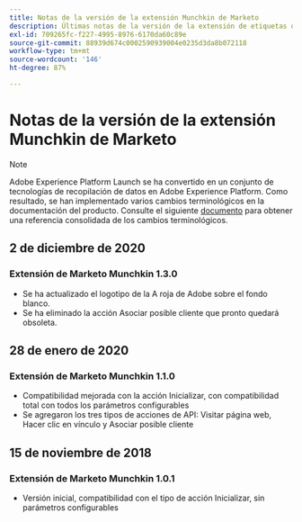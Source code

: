 ```yaml
---
title: Notas de la versión de la extensión Munchkin de Marketo
description: Últimas notas de la versión de la extensión de etiquetas de Munchkin de Marketo en Adobe Experience Platform.
exl-id: 709265fc-f227-4995-8976-6170da60c89e
source-git-commit: 88939d674c0002590939004e0235d3da8b072118
workflow-type: tm+mt
source-wordcount: '146'
ht-degree: 87%

---
```


# Notas de la versión de la extensión Munchkin de Marketo

>[!NOTE]
>
>Adobe Experience Platform Launch se ha convertido en un conjunto de tecnologías de recopilación de datos en Adobe Experience Platform. Como resultado, se han implementado varios cambios terminológicos en la documentación del producto. Consulte el siguiente [documento](../../../term-updates.md) para obtener una referencia consolidada de los cambios terminológicos.

## 2 de diciembre de 2020

### Extensión de Marketo Munchkin 1.3.0

* Se ha actualizado el logotipo de la A roja de Adobe sobre el fondo blanco.
* Se ha eliminado la acción Asociar posible cliente que pronto quedará obsoleta.

## 28 de enero de 2020

### Extensión de Marketo Munchkin 1.1.0

* Compatibilidad mejorada con la acción Inicializar, con compatibilidad total con todos los parámetros configurables
* Se agregaron los tres tipos de acciones de API: Visitar página web, Hacer clic en vínculo y Asociar posible cliente

## 15 de noviembre de 2018

### Extensión de Marketo Munchkin 1.0.1

* Versión inicial, compatibilidad con el tipo de acción Inicializar, sin parámetros configurables
